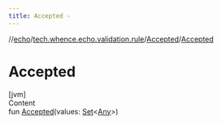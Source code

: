 ```yaml
---
title: Accepted -
---
```

//[echo](../../index.md)/[tech.whence.echo.validation.rule](../index.md)/[Accepted](index.md)/[Accepted](-accepted.md)



# Accepted  
[jvm]  
Content  
fun [Accepted](-accepted.md)(values: [Set](https://kotlinlang.org/api/latest/jvm/stdlib/kotlin.collections/-set/index.html)<[Any](https://kotlinlang.org/api/latest/jvm/stdlib/kotlin/-any/index.html)>)  



